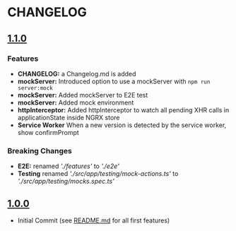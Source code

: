 # CHANGELOG

## [1.1.0](https://github.com/rickvandermey/angular-starterkit/tree/1.1.0)

### Features

-   **CHANGELOG:** a Changelog.md is added
-   **mockServer:** Introduced option to use a mockServer with `npm run server:mock`
-   **mockServer:** Added mockServer to E2E test
-   **mockServer:** Added mock environment
-   **httpInterceptor:** Added httpInterceptor to watch all pending XHR calls in applicationState inside NGRX store
-   **Service Worker** When a new version is detected by the service worker, show confirmPrompt

### Breaking Changes

-   **E2E:** renamed _'./features'_ to _'./e2e'_
-   **Testing** renamed _'./src/app/testing/mock-actions.ts'_ to _'./src/app/testing/mocks.spec.ts'_

## [1.0.0](https://github.com/rickvandermey/angular-starterkit/tree/1.0.0)

-   Initial Commit (see [README.md](https://github.com/rickvandermey/angular-starterkit/blob/1.0.0/README.md) for all first features)

